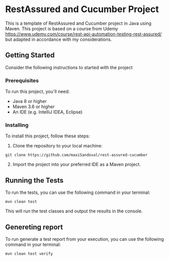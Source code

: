 # RestAssured and Cucumber Project

This is a template of RestAssured and Cucumber project in Java using Maven. 
This project is based on a course from Udemy https://www.udemy.com/course/rest-api-automation-testing-rest-assured/ but adapted in accordance with my considerations.

## Getting Started

Consider the following instructions to started with the project

### Prerequisites

To run this project, you'll need:

- Java 8 or higher
- Maven 3.6 or higher
- An IDE (e.g. IntelliJ IDEA, Eclipse)

### Installing

To install this project, follow these steps:

1. Clone the repository to your local machine:

`git clone https://github.com/maxiSandoval/rest-assured-cucumber`

2. Import the project into your preferred IDE as a Maven project.

## Running the Tests

To run the tests, you can use the following command in your terminal:

`mvn clean test`

This will run the test classes and output the results in the console.

## Genereting report

To run generate a test report from your execution, you can use the following command in your terminal:

`mvn clean test verify`


